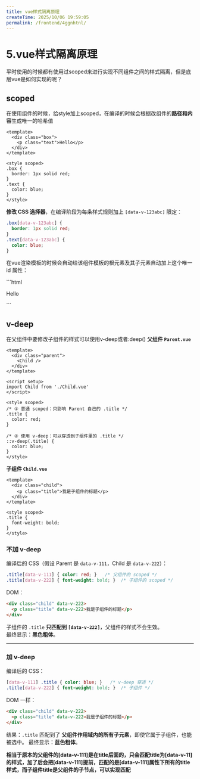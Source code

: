```yaml
---
title: vue样式隔离原理
createTime: 2025/10/06 19:59:05
permalink: /frontend/4ggnhtnl/
---
```

# 5.vue样式隔离原理
平时使用的时候都有使用过scoped来进行实现不同组件之间的样式隔离，但是底层vue是如何实现的呢？
## scoped
在使用组件的时候，给style加上scoped，在编译的时候会根据改组件的**路径和内容**生成唯一的哈希值
```vue
<template>
  <div class="box">
    <p class="text">Hello</p>
  </div>
</template>

<style scoped>
.box {
  border: 1px solid red;
}
.text {
  color: blue;
}
</style>

```
**修改 CSS 选择器**，在编译阶段为每条样式规则加上 `[data-v-123abc]` 限定：
```css
.box[data-v-123abc] {
  border: 1px solid red;
}
.text[data-v-123abc] {
  color: blue;
}
```
在vue渲染模板的时候会自动给该组件模板的根元素及其子元素自动加上这个唯一 id 属性：
<div class="box" data-v-123abc45></div>
<div class="box" data-v-123abc45></div>
<div class="box" data-v-123abc45></div>
```html
<div class="box" data-v-123abc>
  <p class="text" data-v-123abc>Hello</p>
</div>
```

## v-deep

在父组件中要修改子组件的样式可以使用v-deep或者:deep()
**父组件 `Parent.vue`**
```vue
<template>
  <div class="parent">
    <Child />
  </div>
</template>

<script setup>
import Child from './Child.vue'
</script>

<style scoped>
/* ① 普通 scoped：只影响 Parent 自己的 .title */
.title {
  color: red;
}

/* ② 使用 v-deep：可以穿透到子组件里的 .title */
::v-deep(.title) {
  color: blue;
}
</style>
```

**子组件 `Child.vue`**

```vue
<template>
  <div class="child">
    <p class="title">我是子组件的标题</p>
  </div>
</template>

<style scoped>
.title {
  font-weight: bold;
}
</style>
```

### 不加 v-deep

编译后的 CSS（假设 Parent 是 `data-v-111`，Child 是 `data-v-222`）：

```css
.title[data-v-111] { color: red; }   /* 父组件的 scoped */
.title[data-v-222] { font-weight: bold; }  /* 子组件的 scoped */
```

DOM：

```html
<div class="child" data-v-222>
  <p class="title" data-v-222>我是子组件的标题</p>
</div>
```

子组件的 `.title` **只匹配到 `[data-v-222]`**，父组件的样式不会生效。  
最终显示：**黑色粗体**。

---

### 加 v-deep

编译后的 CSS：

```css
[data-v-111] .title { color: blue; }   /* v-deep 穿透 */
.title[data-v-222] { font-weight: bold; }  /* 子组件 */
```

DOM 一样：

```html
<div class="child" data-v-222>
  <p class="title" data-v-222>我是子组件的标题</p>
</div>
```
结果：`.title` 匹配到了 **父组件作用域内的所有子元素**，即使它属于子组件，也能被选中。 
最终显示：**蓝色粗体**。

**相当于原本的父组件的[data-v-111]是在title后面的，只会匹配title为[data-v-11]的样式，加了后会把[data-v-111]提前，匹配的是[data-v-111]属性下所有的title样式，而子组件title是父组件的子节点，可以实现匹配**
